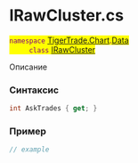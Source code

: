 
# IRawCluster.cs
<mark style="color:purple;">`namespace` [TigerTrade.Chart](../../../../TigerTrade.Chart.md).[Data](../../../../TigerTrade.Chart/Data.md)  
&nbsp;&nbsp;&nbsp;&nbsp;&nbsp;&nbsp;&nbsp;&nbsp;&nbsp;`class` [IRawCluster](../../IRawCluster.cs.md)

Описание

### Синтаксис
```csharp
int AskTrades { get; }
```
### Пример  
```csharp
// example
```
